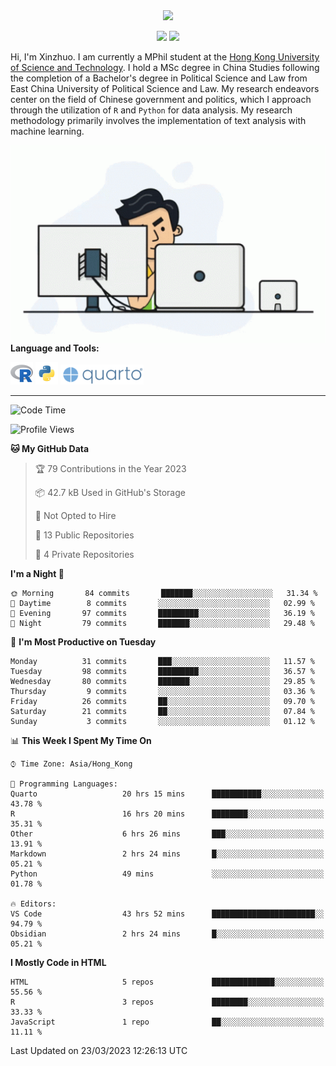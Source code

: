 <div align='center'>
<img src='https://readme-typing-svg.herokuapp.com?font=ubuntu&color=4d3900&center=true&lines=HKUST+Mphil+in+SOSC;Focus+on+China;Code+for+PoliSci'/>
</div>


<p align='center'>
<a href='mailto:carlh.stoner@gmail.com' target='_blank'>
        <img src='https://img.shields.io/badge/Gmail-D14836?style=for-the-badge&logo=gmail&logoColor=white'/></a>
 <a href='https://www.linkedin.com/in/xinzhuo-huang-5161011ba/' target='_blank'>
        <img src='https://img.shields.io/badge/linkedin%20-%230077B5.svg?&style=for-the-badge&logo=linkedin&logoColor=white'/>
    </a>
    </p>
    
Hi, I'm Xinzhuo. I am currently a MPhil student at the [Hong Kong University of Science and Technology](https://sosc.hkust.edu.hk/node/613). I hold a MSc degree in China Studies following the completion of a Bachelor's degree in Political Science and Law from East China University of Political Science and Law. My research endeavors center on the field of Chinese government and politics, which I approach through the utilization of `R` and `Python` for data analysis. My research methodology primarily involves the implementation of text analysis with machine learning.




<img align='right' src="https://github.com/xinzhuohkust/xinzhuohkust/blob/main/programmer.gif" width="590">




**Language and Tools:**  

<code><img height="36" src="https://raw.githubusercontent.com/github/explore/80688e429a7d4ef2fca1e82350fe8e3517d3494d/topics/r/r.png"></code>
<code><img height="36" src="https://raw.githubusercontent.com/github/explore/80688e429a7d4ef2fca1e82350fe8e3517d3494d/topics/python/python.png"></code>
<code><img height="32" src="https://github.com/quarto-dev/quarto-r/blob/main/man/figures/quarto.png"></code>

---
<!--START_SECTION:waka-->
![Code Time](http://img.shields.io/badge/Code%20Time-218%20hrs%209%20mins-blue)

![Profile Views](http://img.shields.io/badge/Profile%20Views-25-blue)

**🐱 My GitHub Data** 

> 🏆 79 Contributions in the Year 2023
 > 
> 📦 42.7 kB Used in GitHub's Storage 
 > 
> 🚫 Not Opted to Hire
 > 
> 📜 13 Public Repositories 
 > 
> 🔑 4 Private Repositories  
 > 
**I'm a Night 🦉** 

```text
🌞 Morning       84 commits       ███████░░░░░░░░░░░░░░░░░░   31.34 % 
🌆 Daytime        8 commits       ░░░░░░░░░░░░░░░░░░░░░░░░░   02.99 % 
🌃 Evening       97 commits       █████████░░░░░░░░░░░░░░░░   36.19 % 
🌙 Night         79 commits       ███████░░░░░░░░░░░░░░░░░░   29.48 % 

```
📅 **I'm Most Productive on Tuesday** 

```text
Monday          31 commits       ███░░░░░░░░░░░░░░░░░░░░░░   11.57 % 
Tuesday         98 commits       █████████░░░░░░░░░░░░░░░░   36.57 % 
Wednesday       80 commits       ███████░░░░░░░░░░░░░░░░░░   29.85 % 
Thursday         9 commits       ░░░░░░░░░░░░░░░░░░░░░░░░░   03.36 % 
Friday          26 commits       ██░░░░░░░░░░░░░░░░░░░░░░░   09.70 % 
Saturday        21 commits       ██░░░░░░░░░░░░░░░░░░░░░░░   07.84 % 
Sunday           3 commits       ░░░░░░░░░░░░░░░░░░░░░░░░░   01.12 % 

```


📊 **This Week I Spent My Time On** 

```text
⌚︎ Time Zone: Asia/Hong_Kong

💬 Programming Languages: 
Quarto                   20 hrs 15 mins      ███████████░░░░░░░░░░░░░░   43.78 % 
R                        16 hrs 20 mins      ████████░░░░░░░░░░░░░░░░░   35.31 % 
Other                    6 hrs 26 mins       ███░░░░░░░░░░░░░░░░░░░░░░   13.91 % 
Markdown                 2 hrs 24 mins       █░░░░░░░░░░░░░░░░░░░░░░░░   05.21 % 
Python                   49 mins             ░░░░░░░░░░░░░░░░░░░░░░░░░   01.78 % 

🔥 Editors: 
VS Code                  43 hrs 52 mins      ███████████████████████░░   94.79 % 
Obsidian                 2 hrs 24 mins       █░░░░░░░░░░░░░░░░░░░░░░░░   05.21 % 

```

**I Mostly Code in HTML** 

```text
HTML                     5 repos             ██████████████░░░░░░░░░░░   55.56 % 
R                        3 repos             ████████░░░░░░░░░░░░░░░░░   33.33 % 
JavaScript               1 repo              ██░░░░░░░░░░░░░░░░░░░░░░░   11.11 % 

```



 Last Updated on 23/03/2023 12:26:13 UTC
<!--END_SECTION:waka-->
    
    
    
    
    
    
    
    
